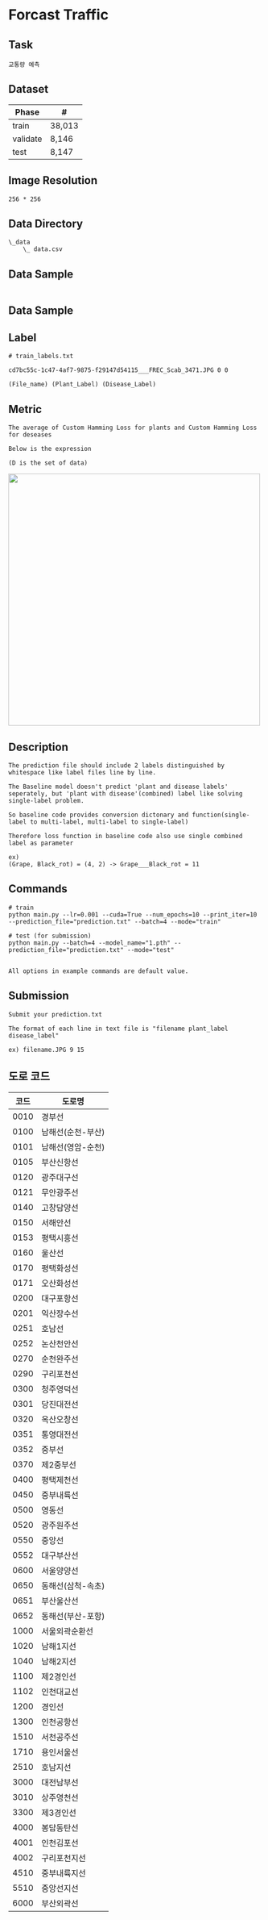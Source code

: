 # Forcast Traffic

## Task
```
교통량 예측
```

## Dataset
| Phase | # |
| - | - |
| train | 38,013 |
| validate | 8,146 |
| test | 8,147 |


## Image Resolution
```
256 * 256
```


## Data Directory
```
\_data
    \_ data.csv
```

## Data Sample
```
```

## Data Sample


## Label
```
# train_labels.txt

cd7bc55c-1c47-4af7-9875-f29147d54115___FREC_Scab_3471.JPG 0 0

(File_name) (Plant_Label) (Disease_Label)
```


## Metric
```
The average of Custom Hamming Loss for plants and Custom Hamming Loss for deseases

Below is the expression

(D is the set of data)
```
<img width=500 src="images_for_desc/custom_hamming_loss.png"/>


## Description
```
The prediction file should include 2 labels distinguished by whitespace like label files line by line. 

The Baseline model doesn't predict 'plant and disease labels' seperately, but 'plant with disease'(combined) label like solving single-label problem. 

So baseline code provides conversion dictonary and function(single-label to multi-label, multi-label to single-label)

Therefore loss function in baseline code also use single combined label as parameter

ex) 
(Grape, Black_rot) = (4, 2) -> Grape___Black_rot = 11
```


## Commands
```
# train
python main.py --lr=0.001 --cuda=True --num_epochs=10 --print_iter=10 --prediction_file="prediction.txt" --batch=4 --mode="train"

# test (for submission)
python main.py --batch=4 --model_name="1.pth" --prediction_file="prediction.txt" --mode="test"


All options in example commands are default value.
```


## Submission
```
Submit your prediction.txt

The format of each line in text file is "filename plant_label disease_label"

ex) filename.JPG 9 15
```


## 도로 코드
|코드|도로명|
| - | - |
|0010|경부선|
|0100|남해선(순천-부산)|
|0101|남해선(영암-순천)|
|0105|부산신항선|
|0120|광주대구선|
|0121|무안광주선|
|0140|고창담양선|
|0150|서해안선|
|0153|평택시흥선|
|0160|울산선|
|0170|평택화성선|
|0171|오산화성선|
|0200|대구포항선|
|0201|익산장수선|
|0251|호남선|
|0252|논산천안선|
|0270|순천완주선|
|0290|구리포천선|
|0300|청주영덕선|
|0301|당진대전선|
|0320|옥산오창선|
|0351|통영대전선|
|0352|중부선|
|0370|제2중부선|
|0400|평택제천선|
|0450|중부내륙선|
|0500|영동선|
|0520|광주원주선|
|0550|중앙선|
|0552|대구부산선|
|0600|서울양양선|
|0650|동해선(삼척-속초)|
|0651|부산울산선|
|0652|동해선(부산-포항)|
|1000|서울외곽순환선|
|1020|남해1지선|
|1040|남해2지선|
|1100|제2경인선|
|1102|인천대교선|
|1200|경인선|
|1300|인천공항선|
|1510|서천공주선|
|1710|용인서울선|
|2510|호남지선|
|3000|대전남부선|
|3010|상주영천선|
|3300|제3경인선|
|4000|봉담동탄선|
|4001|인천김포선|
|4002|구리포천지선|
|4510|중부내륙지선|
|5510|중앙선지선|
|6000|부산외곽선|